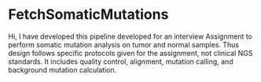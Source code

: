 # FetchSomaticMutations
Hi, I have developed this pipeline developed for an interview Assignment to perform somatic mutation analysis on tumor and normal samples. Thus design follows specific protocols given for the assignment, not clinical NGS standards.
It includes quality control, alignment, mutation calling, and background mutation calculation.
